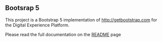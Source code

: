 ## Bootsrap 5

This project is a Bootstrap 5 implementation of http://getbootstrap.com for the Digital Experience Platform.

Please read the full documentation on the [README](https://github.com/Jahia/bootstrap5/blob/main/README.md)  page
